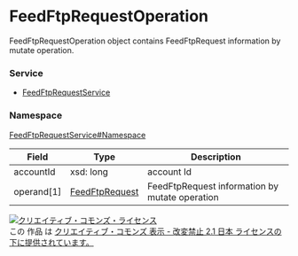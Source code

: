 # FeedFtpRequestOperation
FeedFtpRequestOperation object contains FeedFtpRequest information by mutate operation.

### Service
+ [FeedFtpRequestService](../../services/FeedFtpRequestService.md)

### Namespace
[FeedFtpRequestService#Namespace](../../services/FeedFtpRequestService.md#namespace)

| Field | Type | Description |
|---|---|---|
| accountId| xsd: long| account Id |
| operand[1]| [FeedFtpRequest](./FeedFtpRequest.md) | FeedFtpRequest information by mutate operation |

<a rel="license" href="http://creativecommons.org/licenses/by-nd/2.1/jp/"><img alt="クリエイティブ・コモンズ・ライセンス" style="border-width:0" src="https://i.creativecommons.org/l/by-nd/2.1/jp/88x31.png" /></a><br />この 作品 は <a rel="license" href="http://creativecommons.org/licenses/by-nd/2.1/jp/">クリエイティブ・コモンズ 表示 - 改変禁止 2.1 日本 ライセンスの下に提供されています。</a>

